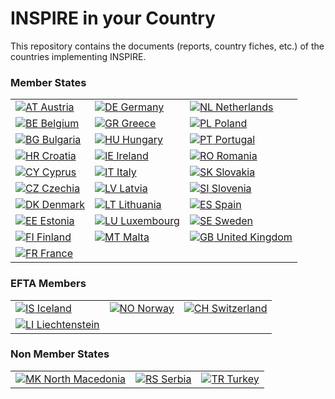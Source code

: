 <h1 class="title" id="page-title">INSPIRE in your Country</h1>

              
  <div class="view view-Mappas view-id-Mappas view-display-id-page_5 view-dom-id-578ae6464ac59559efc04b2ca8b7d03a">
            <div class="view-header">
       <p>This repository contains the documents (reports, country fiches, etc.) of the countries implementing INSPIRE.
</p>


<h3>Member States</h3>
<table class="views-view-grid cols-3">
  
  <tbody>
          <tr  class="row-1 row-first">
                  <td  class="col-1 col-first">
              
  <div class="views-field views-field-field-country">        <div class="field-content"><a href="/INSPIRE-in-your-Country/AT" class="klas_AT"><img class="countryicon iconset-gosquared_shiny_small countrycode-at" src="https://inspire.ec.europa.eu/sites/all/modules/contrib/countryicons_gosquared/shiny-small/at.png" alt="AT" title="Austria" /> Austria</a></div>  </div>          </td>
                  <td  class="col-2">
              
  <div class="views-field views-field-field-country">        <div class="field-content"><a href="/INSPIRE-in-your-Country/DE" class="klas_DE"><img class="countryicon iconset-gosquared_shiny_small countrycode-de" src="https://inspire.ec.europa.eu/sites/all/modules/contrib/countryicons_gosquared/shiny-small/de.png" alt="DE" title="Germany" /> Germany</a></div>  </div>          </td>
                  <td  class="col-3 col-last">
              
  <div class="views-field views-field-field-country">        <div class="field-content"><a href="/INSPIRE-in-your-Country/NL" class="klas_NL"><img class="countryicon iconset-gosquared_shiny_small countrycode-nl" src="https://inspire.ec.europa.eu/sites/all/modules/contrib/countryicons_gosquared/shiny-small/nl.png" alt="NL" title="Netherlands" /> Netherlands</a></div>  </div>          </td>
              </tr>
          <tr  class="row-2">
                  <td  class="col-1 col-first">
              
  <div class="views-field views-field-field-country">        <div class="field-content"><a href="/INSPIRE-in-your-Country/BE" class="klas_BE"><img class="countryicon iconset-gosquared_shiny_small countrycode-be" src="https://inspire.ec.europa.eu/sites/all/modules/contrib/countryicons_gosquared/shiny-small/be.png" alt="BE" title="Belgium" /> Belgium</a></div>  </div>          </td>
                  <td  class="col-2">
              
  <div class="views-field views-field-field-country">        <div class="field-content"><a href="/INSPIRE-in-your-Country/GR" class="klas_GR"><img class="countryicon iconset-gosquared_shiny_small countrycode-gr" src="https://inspire.ec.europa.eu/sites/all/modules/contrib/countryicons_gosquared/shiny-small/gr.png" alt="GR" title="Greece" /> Greece</a></div>  </div>          </td>
                  <td  class="col-3 col-last">
              
  <div class="views-field views-field-field-country">        <div class="field-content"><a href="/INSPIRE-in-your-Country/PL" class="klas_PL"><img class="countryicon iconset-gosquared_shiny_small countrycode-pl" src="https://inspire.ec.europa.eu/sites/all/modules/contrib/countryicons_gosquared/shiny-small/pl.png" alt="PL" title="Poland" /> Poland</a></div>  </div>          </td>
              </tr>
          <tr  class="row-3">
                  <td  class="col-1 col-first">
              
  <div class="views-field views-field-field-country">        <div class="field-content"><a href="/INSPIRE-in-your-Country/BG" class="klas_BG"><img class="countryicon iconset-gosquared_shiny_small countrycode-bg" src="https://inspire.ec.europa.eu/sites/all/modules/contrib/countryicons_gosquared/shiny-small/bg.png" alt="BG" title="Bulgaria" /> Bulgaria</a></div>  </div>          </td>
                  <td  class="col-2">
              
  <div class="views-field views-field-field-country">        <div class="field-content"><a href="/INSPIRE-in-your-Country/HU" class="klas_HU"><img class="countryicon iconset-gosquared_shiny_small countrycode-hu" src="https://inspire.ec.europa.eu/sites/all/modules/contrib/countryicons_gosquared/shiny-small/hu.png" alt="HU" title="Hungary" /> Hungary</a></div>  </div>          </td>
                  <td  class="col-3 col-last">
              
  <div class="views-field views-field-field-country">        <div class="field-content"><a href="/INSPIRE-in-your-Country/PT" class="klas_PT"><img class="countryicon iconset-gosquared_shiny_small countrycode-pt" src="https://inspire.ec.europa.eu/sites/all/modules/contrib/countryicons_gosquared/shiny-small/pt.png" alt="PT" title="Portugal" /> Portugal</a></div>  </div>          </td>
              </tr>
          <tr  class="row-4">
                  <td  class="col-1 col-first">
              
  <div class="views-field views-field-field-country">        <div class="field-content"><a href="/INSPIRE-in-your-Country/HR" class="klas_HR"><img class="countryicon iconset-gosquared_shiny_small countrycode-hr" src="https://inspire.ec.europa.eu/sites/all/modules/contrib/countryicons_gosquared/shiny-small/hr.png" alt="HR" title="Croatia" /> Croatia</a></div>  </div>          </td>
                  <td  class="col-2">
              
  <div class="views-field views-field-field-country">        <div class="field-content"><a href="/INSPIRE-in-your-Country/IE" class="klas_IE"><img class="countryicon iconset-gosquared_shiny_small countrycode-ie" src="https://inspire.ec.europa.eu/sites/all/modules/contrib/countryicons_gosquared/shiny-small/ie.png" alt="IE" title="Ireland" /> Ireland</a></div>  </div>          </td>
                  <td  class="col-3 col-last">
              
  <div class="views-field views-field-field-country">        <div class="field-content"><a href="/INSPIRE-in-your-Country/RO" class="klas_RO"><img class="countryicon iconset-gosquared_shiny_small countrycode-ro" src="https://inspire.ec.europa.eu/sites/all/modules/contrib/countryicons_gosquared/shiny-small/ro.png" alt="RO" title="Romania" /> Romania</a></div>  </div>          </td>
              </tr>
          <tr  class="row-5">
                  <td  class="col-1 col-first">
              
  <div class="views-field views-field-field-country">        <div class="field-content"><a href="/INSPIRE-in-your-Country/CY" class="klas_CY"><img class="countryicon iconset-gosquared_shiny_small countrycode-cy" src="https://inspire.ec.europa.eu/sites/all/modules/contrib/countryicons_gosquared/shiny-small/cy.png" alt="CY" title="Cyprus" /> Cyprus</a></div>  </div>          </td>
                  <td  class="col-2">
              
  <div class="views-field views-field-field-country">        <div class="field-content"><a href="./IT" class="klas_IT"><img class="countryicon iconset-gosquared_shiny_small countrycode-it" src="https://inspire.ec.europa.eu/sites/all/modules/contrib/countryicons_gosquared/shiny-small/it.png" alt="IT" title="Italy" /> Italy</a></div>  </div>          </td>
                  <td  class="col-3 col-last">
              
  <div class="views-field views-field-field-country">        <div class="field-content"><a href="/INSPIRE-in-your-Country/SK" class="klas_SK"><img class="countryicon iconset-gosquared_shiny_small countrycode-sk" src="https://inspire.ec.europa.eu/sites/all/modules/contrib/countryicons_gosquared/shiny-small/sk.png" alt="SK" title="Slovakia" /> Slovakia</a></div>  </div>          </td>
              </tr>
          <tr  class="row-6">
                  <td  class="col-1 col-first">
              
  <div class="views-field views-field-field-country">        <div class="field-content"><a href="/INSPIRE-in-your-Country/CZ" class="klas_CZ"><img class="countryicon iconset-gosquared_shiny_small countrycode-cz" src="https://inspire.ec.europa.eu/sites/all/modules/contrib/countryicons_gosquared/shiny-small/cz.png" alt="CZ" title="Czechia" /> Czechia</a></div>  </div>          </td>
                  <td  class="col-2">
              
  <div class="views-field views-field-field-country">        <div class="field-content"><a href="/INSPIRE-in-your-Country/LV" class="klas_LV"><img class="countryicon iconset-gosquared_shiny_small countrycode-lv" src="https://inspire.ec.europa.eu/sites/all/modules/contrib/countryicons_gosquared/shiny-small/lv.png" alt="LV" title="Latvia" /> Latvia</a></div>  </div>          </td>
                  <td  class="col-3 col-last">
              
  <div class="views-field views-field-field-country">        <div class="field-content"><a href="/INSPIRE-in-your-Country/SI" class="klas_SI"><img class="countryicon iconset-gosquared_shiny_small countrycode-si" src="https://inspire.ec.europa.eu/sites/all/modules/contrib/countryicons_gosquared/shiny-small/si.png" alt="SI" title="Slovenia" /> Slovenia</a></div>  </div>          </td>
              </tr>
          <tr  class="row-7">
                  <td  class="col-1 col-first">
              
  <div class="views-field views-field-field-country">        <div class="field-content"><a href="/INSPIRE-in-your-Country/DK" class="klas_DK"><img class="countryicon iconset-gosquared_shiny_small countrycode-dk" src="https://inspire.ec.europa.eu/sites/all/modules/contrib/countryicons_gosquared/shiny-small/dk.png" alt="DK" title="Denmark" /> Denmark</a></div>  </div>          </td>
                  <td  class="col-2">
              
  <div class="views-field views-field-field-country">        <div class="field-content"><a href="/INSPIRE-in-your-Country/LT" class="klas_LT"><img class="countryicon iconset-gosquared_shiny_small countrycode-lt" src="https://inspire.ec.europa.eu/sites/all/modules/contrib/countryicons_gosquared/shiny-small/lt.png" alt="LT" title="Lithuania" /> Lithuania</a></div>  </div>          </td>
                  <td  class="col-3 col-last">
              
  <div class="views-field views-field-field-country">        <div class="field-content"><a href="/INSPIRE-in-your-Country/ES" class="klas_ES"><img class="countryicon iconset-gosquared_shiny_small countrycode-es" src="https://inspire.ec.europa.eu/sites/all/modules/contrib/countryicons_gosquared/shiny-small/es.png" alt="ES" title="Spain" /> Spain</a></div>  </div>          </td>
              </tr>
          <tr  class="row-8">
                  <td  class="col-1 col-first">
              
  <div class="views-field views-field-field-country">        <div class="field-content"><a href="/INSPIRE-in-your-Country/EE" class="klas_EE"><img class="countryicon iconset-gosquared_shiny_small countrycode-ee" src="https://inspire.ec.europa.eu/sites/all/modules/contrib/countryicons_gosquared/shiny-small/ee.png" alt="EE" title="Estonia" /> Estonia</a></div>  </div>          </td>
                  <td  class="col-2">
              
  <div class="views-field views-field-field-country">        <div class="field-content"><a href="/INSPIRE-in-your-Country/LU" class="klas_LU"><img class="countryicon iconset-gosquared_shiny_small countrycode-lu" src="https://inspire.ec.europa.eu/sites/all/modules/contrib/countryicons_gosquared/shiny-small/lu.png" alt="LU" title="Luxembourg" /> Luxembourg</a></div>  </div>          </td>
                  <td  class="col-3 col-last">
              
  <div class="views-field views-field-field-country">        <div class="field-content"><a href="/INSPIRE-in-your-Country/SE" class="klas_SE"><img class="countryicon iconset-gosquared_shiny_small countrycode-se" src="https://inspire.ec.europa.eu/sites/all/modules/contrib/countryicons_gosquared/shiny-small/se.png" alt="SE" title="Sweden" /> Sweden</a></div>  </div>          </td>
              </tr>
          <tr  class="row-9">
                  <td  class="col-1 col-first">
              
  <div class="views-field views-field-field-country">        <div class="field-content"><a href="/INSPIRE-in-your-Country/FI" class="klas_FI"><img class="countryicon iconset-gosquared_shiny_small countrycode-fi" src="https://inspire.ec.europa.eu/sites/all/modules/contrib/countryicons_gosquared/shiny-small/fi.png" alt="FI" title="Finland" /> Finland</a></div>  </div>          </td>
                  <td  class="col-2">
              
  <div class="views-field views-field-field-country">        <div class="field-content"><a href="/INSPIRE-in-your-Country/MT" class="klas_MT"><img class="countryicon iconset-gosquared_shiny_small countrycode-mt" src="https://inspire.ec.europa.eu/sites/all/modules/contrib/countryicons_gosquared/shiny-small/mt.png" alt="MT" title="Malta" /> Malta</a></div>  </div>          </td>
                  <td  class="col-3 col-last">
              
  <div class="views-field views-field-field-country">        <div class="field-content"><a href="/INSPIRE-in-your-Country/GB" class="klas_GB"><img class="countryicon iconset-gosquared_shiny_small countrycode-gb" src="https://inspire.ec.europa.eu/sites/all/modules/contrib/countryicons_gosquared/shiny-small/gb.png" alt="GB" title="United Kingdom" /> United Kingdom</a></div>  </div>          </td>
              </tr>
          <tr  class="row-10 row-last">
                  <td  class="col-1 col-first">
              
  <div class="views-field views-field-field-country">        <div class="field-content"><a href="/INSPIRE-in-your-Country/FR" class="klas_FR"><img class="countryicon iconset-gosquared_shiny_small countrycode-fr" src="https://inspire.ec.europa.eu/sites/all/modules/contrib/countryicons_gosquared/shiny-small/fr.png" alt="FR" title="France" /> France</a></div>  </div>          </td>
                  <td  class="col-2">
                      </td>
                  <td  class="col-3 col-last">
                      </td>
              </tr>
      </tbody>
</table>
  <h3>EFTA Members</h3>
<table class="views-view-grid cols-3">
  
  <tbody>
          <tr  class="row-1 row-first">
                  <td  class="col-1 col-first">
              
  <div class="views-field views-field-field-country">        <div class="field-content"><a href="/INSPIRE-in-your-Country/IS" class="klas_IS"><img class="countryicon iconset-gosquared_shiny_small countrycode-is" src="https://inspire.ec.europa.eu/sites/all/modules/contrib/countryicons_gosquared/shiny-small/is.png" alt="IS" title="Iceland" /> Iceland</a></div>  </div>          </td>
                  <td  class="col-2">
              
  <div class="views-field views-field-field-country">        <div class="field-content"><a href="/INSPIRE-in-your-Country/NO" class="klas_NO"><img class="countryicon iconset-gosquared_shiny_small countrycode-no" src="https://inspire.ec.europa.eu/sites/all/modules/contrib/countryicons_gosquared/shiny-small/no.png" alt="NO" title="Norway" /> Norway</a></div>  </div>          </td>
                  <td  class="col-3 col-last">
              
  <div class="views-field views-field-field-country">        <div class="field-content"><a href="/INSPIRE-in-your-Country/CH" class="klas_CH"><img class="countryicon iconset-gosquared_shiny_small countrycode-ch" src="https://inspire.ec.europa.eu/sites/all/modules/contrib/countryicons_gosquared/shiny-small/ch.png" alt="CH" title="Switzerland" /> Switzerland</a></div>  </div>          </td>
              </tr>
          <tr  class="row-2 row-last">
                  <td  class="col-1 col-first">
              
  <div class="views-field views-field-field-country">        <div class="field-content"><a href="/INSPIRE-in-your-Country/LI" class="klas_LI"><img class="countryicon iconset-gosquared_shiny_small countrycode-li" src="https://inspire.ec.europa.eu/sites/all/modules/contrib/countryicons_gosquared/shiny-small/li.png" alt="LI" title="Liechtenstein" /> Liechtenstein</a></div>  </div>          </td>
                  <td  class="col-2">
                      </td>
                  <td  class="col-3 col-last">
                      </td>
              </tr>
      </tbody>
</table>
  <h3>Non Member States</h3>
<table class="views-view-grid cols-3">
  
  <tbody>
          <tr  class="row-1 row-first row-last">
                  <td  class="col-1 col-first">
              
  <div class="views-field views-field-field-country">        <div class="field-content"><a href="/INSPIRE-in-your-Country/MK" class="klas_MK"><img class="countryicon iconset-gosquared_shiny_small countrycode-mk" src="https://inspire.ec.europa.eu/sites/all/modules/contrib/countryicons_gosquared/shiny-small/mk.png" alt="MK" title="North Macedonia" /> North Macedonia</a></div>  </div>          </td>
                  <td  class="col-2">
              
  <div class="views-field views-field-field-country">        <div class="field-content"><a href="/INSPIRE-in-your-Country/RS" class="klas_RS"><img class="countryicon iconset-gosquared_shiny_small countrycode-rs" src="https://inspire.ec.europa.eu/sites/all/modules/contrib/countryicons_gosquared/shiny-small/rs.png" alt="RS" title="Serbia" /> Serbia</a></div>  </div>          </td>
                  <td  class="col-3 col-last">
              
  <div class="views-field views-field-field-country">        <div class="field-content"><a href="/INSPIRE-in-your-Country/TR" class="klas_TR"><img class="countryicon iconset-gosquared_shiny_small countrycode-tr" src="https://inspire.ec.europa.eu/sites/all/modules/contrib/countryicons_gosquared/shiny-small/tr.png" alt="TR" title="Turkey" /> Turkey</a></div>  </div>          </td>
              </tr>
      </tbody>
</table>
    </div>

